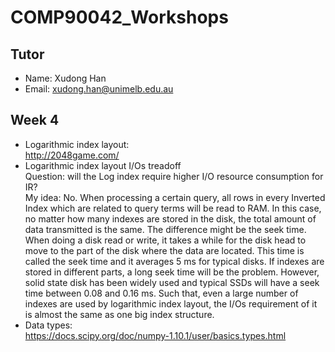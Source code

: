 # COMP90042_Workshops
## Tutor
- Name: Xudong Han
- Email: xudong.han@unimelb.edu.au
## Week 4
- Logarithmic index layout: <br>
	http://2048game.com/
- Logarithmic index layout I/Os treadoff <br>
Question: will the Log index require higher I/O resource consumption for IR?<br>
My idea: No. When processing a certain query, all rows in every Inverted Index which are related to query terms will be read to RAM. In this case, no matter how many indexes are stored in the disk, the total amount of data transmitted is the same. The difference might be the seek time. When doing a disk read or write, it takes a while for the disk head to move to the part of the disk where the data are located. This time is called the seek time and it averages 5 ms for typical disks. If indexes are stored in different parts, a long seek time will be the problem. However, solid state disk has been widely used and typical SSDs will have a seek time between 0.08 and 0.16 ms. Such that, even a large number of indexes are used by logarithmic index layout, the I/Os requirement of it is almost the same as one big index structure.
- Data types:<br>
	https://docs.scipy.org/doc/numpy-1.10.1/user/basics.types.html
